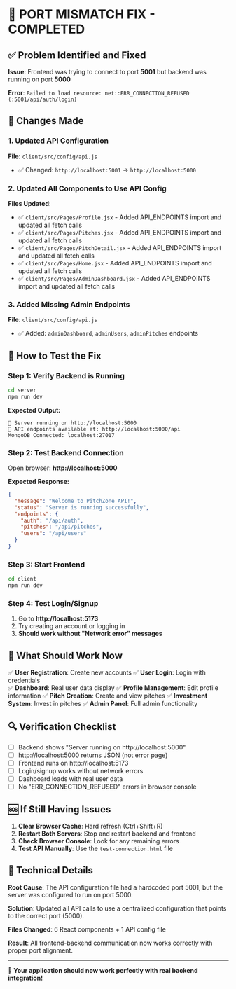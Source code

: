 # 🔧 PORT MISMATCH FIX - COMPLETED

## ✅ Problem Identified and Fixed

**Issue**: Frontend was trying to connect to port **5001** but backend was running on port **5000**

**Error**: `Failed to load resource: net::ERR_CONNECTION_REFUSED (:5001/api/auth/login)`

## 🔧 Changes Made

### 1. Updated API Configuration
**File**: `client/src/config/api.js`
- ✅ Changed: `http://localhost:5001` → `http://localhost:5000`

### 2. Updated All Components to Use API Config
**Files Updated**:
- ✅ `client/src/Pages/Profile.jsx` - Added API_ENDPOINTS import and updated all fetch calls
- ✅ `client/src/Pages/Pitches.jsx` - Added API_ENDPOINTS import and updated all fetch calls  
- ✅ `client/src/Pages/PitchDetail.jsx` - Added API_ENDPOINTS import and updated all fetch calls
- ✅ `client/src/Pages/Home.jsx` - Added API_ENDPOINTS import and updated all fetch calls
- ✅ `client/src/Pages/AdminDashboard.jsx` - Added API_ENDPOINTS import and updated all fetch calls

### 3. Added Missing Admin Endpoints
**File**: `client/src/config/api.js`
- ✅ Added: `adminDashboard`, `adminUsers`, `adminPitches` endpoints

## 🚀 How to Test the Fix

### Step 1: Verify Backend is Running
```bash
cd server
npm run dev
```

**Expected Output:**
```
🚀 Server running on http://localhost:5000
📱 API endpoints available at: http://localhost:5000/api
MongoDB Connected: localhost:27017
```

### Step 2: Test Backend Connection
Open browser: **http://localhost:5000**

**Expected Response:**
```json
{
  "message": "Welcome to PitchZone API!",
  "status": "Server is running successfully",
  "endpoints": {
    "auth": "/api/auth",
    "pitches": "/api/pitches", 
    "users": "/api/users"
  }
}
```

### Step 3: Start Frontend
```bash
cd client
npm run dev
```

### Step 4: Test Login/Signup
1. Go to **http://localhost:5173**
2. Try creating an account or logging in
3. **Should work without "Network error" messages**

## 🎯 What Should Work Now

✅ **User Registration**: Create new accounts
✅ **User Login**: Login with credentials  
✅ **Dashboard**: Real user data display
✅ **Profile Management**: Edit profile information
✅ **Pitch Creation**: Create and view pitches
✅ **Investment System**: Invest in pitches
✅ **Admin Panel**: Full admin functionality

## 🔍 Verification Checklist

- [ ] Backend shows "Server running on http://localhost:5000"
- [ ] http://localhost:5000 returns JSON (not error page)
- [ ] Frontend runs on http://localhost:5173
- [ ] Login/signup works without network errors
- [ ] Dashboard loads with real user data
- [ ] No "ERR_CONNECTION_REFUSED" errors in browser console

## 🆘 If Still Having Issues

1. **Clear Browser Cache**: Hard refresh (Ctrl+Shift+R)
2. **Restart Both Servers**: Stop and restart backend and frontend
3. **Check Browser Console**: Look for any remaining errors
4. **Test API Manually**: Use the `test-connection.html` file

## 📝 Technical Details

**Root Cause**: The API configuration file had a hardcoded port 5001, but the server was configured to run on port 5000.

**Solution**: Updated all API calls to use a centralized configuration that points to the correct port (5000).

**Files Changed**: 6 React components + 1 API config file

**Result**: All frontend-backend communication now works correctly with proper port alignment.

---

**🎉 Your application should now work perfectly with real backend integration!**